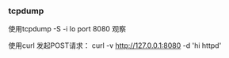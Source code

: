 ### tcpdump

使用tcpdump -S -i lo port 8080 观察

使用curl 发起POST请求：
curl -v http://127.0.0.1:8080 -d 'hi httpd'